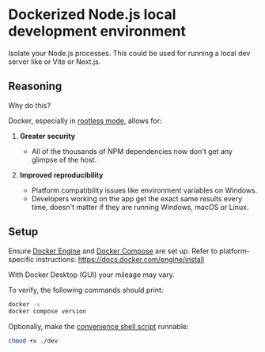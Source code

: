 # Dockerized Node.js local development environment

Isolate your Node.js processes. This could be used for running a local dev server like or Vite or Next.js.

## Reasoning

Why do this?

Docker, especially in [rootless mode](https://docs.docker.com/engine/security/rootless/), allows for:

1. **Greater security**
   - All of the thousands of NPM dependencies now don't get any glimpse of the host.

2. **Improved reproducibility**
   - Platform compatibility issues like environment variables on Windows.
   - Developers working on the app get the exact same results every time, doesn't matter if they are running Windows, macOS or Linux.


## Setup

Ensure [Docker Engine](https://docs.docker.com/engine/) and [Docker Compose](https://docs.docker.com/compose/) are set up. Refer to platform-specific instructions: https://docs.docker.com/engine/install

With Docker Desktop (GUI) your mileage may vary.

To verify, the following commands should print:

```sh
docker -v
docker compose version
```

Optionally, make the [convenience shell script](./dev "Acts as a docker compose shortcut so we don't have to type long commands every time") runnable:

```sh
chmod +x ./dev
```
